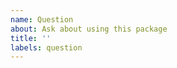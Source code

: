 ```yaml
---
name: Question
about: Ask about using this package
title: ''
labels: question
---
```


<!-- See [Stack Overflow's "How do I ask a good question?"](https://stackoverflow.com/help/how-to-ask) -->
